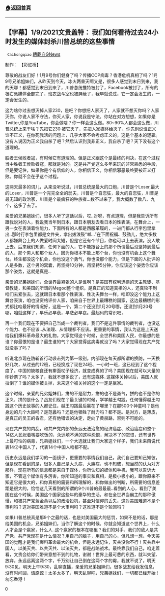 ###  [:house:返回首頁](https://github.com/ourhimalayas/txt)
---

## 【字幕】1/9/2021文贵盖特： 我们如何看待过去24小时发生的媒体封杀川普总统的这些事情
` Caihongqiao` [轉載自GNews](https://gnews.org/zh-hans/735453/)

制作： 【彩虹桥】

尊敬的战友们好！1月9号你们健身了吗？传播CCP病毒？香港危机真相了吗？1月9号兄弟姐妹们，从昨天到今天，冰火两重天啊又是，很多人感觉到末日到来，我的天哪！都感觉到末日到来了，川普总统推特被封了，Facebook被封了，所有的极右派媒体全部完了，班农战斗室也被屏蔽了，我早就说过，它一定会发生的，一定会发生的。

这为啥你过去想灭掉人家230，是吧？你想把人家灭了，人家就不想灭你吗？人家灭你，你说人家不守法，你灭人家，你说我是守法，你站在对方想想，如果你是Twitter,你是YouTube，你会做啥？你一样会这么做。80~90%人都会这么做，川普总统上来干啥？先把它230 被它灭了，先把人家媒体给灭了，你先别说谁正义谁不正义，在你死我活的问题上，几乎大家不会考虑正义的，这是个基本的逻辑。没有人说因为正义我自杀了吧？然后认识到我非正义，我自杀了吧？天下没有这个道理的。

胜者王侯败者寇，有时候它有道理的。但是正义跟这个是最终的判决，在这个过程当中胜者王侯败者寇，那就是对的。这是共产党这么多年来玩的非常熟悉的手段，但是要记住，如果你是个有信仰的人，你相信正义，你相信邪恶最终要被正义打败。你就不会在乎这个过程。

这两天最多的词儿，从来没听说过，川普总统是最大的口炮，川普是个Loser,最大的Loser，川普是一个完完全全的弱夫，川普是个自恋狂，最大的自恋狂，川普是最无知的政治家，川普是个最疯狂的种族者…数不过来了，我大概数了数八、九个，这多了去了。

亲爱的兄弟姐妹们，很多人听了这话以后，哎..对呀，有点道理，但是我告诉所有跟我说对的人，我说我当年到日本，跟日本朋友去看日本的性表演，在舞台上，一男一女在表演着性能力，下面所有的人都是西服革履的，一进门都从行李包里拿出..那时行李包里都是文件夹，拿出拨浪鼓“啷…”在下面祝福、鼓劲儿，绝大多数人都嫌舞台上的人做爱时间太短，但是它还有个节目，你也可以上去表演，没人敢上去。后来我们知道，任何下面的人，它不能跟台上的那个所谓最后没坚持到最后的人，那个男人和那个女人，因为你根本不敢上那个台，你也没有机会上这个舞台。终生都没这个机会，你也没这个勇气，你也没那个能力，但是下面的人批评的人是多数，这个男的窝囊，再坚持10分钟，再坚持5分钟，你应该这个姿势你应该那个姿势，这就是真是..

亲爱的兄弟姐妹们，全世界最紧张的人是谁啊？是美国有权利选票的天主教徒、基督教徒，和美国的所谓的Megod整个组织。是真正的知道真相的人，还真轮不到咱们去紧张去，这就跟日本看那个性表演、性功夫舞台一样，咱即没这个能力上这舞台表演，咱也没资格评价人家，咱来自于世界上最糟糕的国家，这边最糟糕的形式都比咱最好的情况好，这是一个，第二个还没到1月20号哪，还没到1月20号哪，咱就这样了，早乐必早衰，早悲必早哀。最起码的常识吧，

再一个我们现在不要把自己当成一个裁判者，我们不是这件事情的裁判者，也没这个能力、也不应该..从法理、从情理都不应该。更重要的事情，我认为这是上天送给我们爆料革命最大的礼物，大家觉得这个时候，全世界和美国人民，你最想的是谁？你最恨的是谁？最生谁的气？大家觉得这病毒就没了吗？大家觉得现在共产党就没事了吗？

听说北京现在防斩首行动袭击列为第一级别，内部现在每天都所谓的换防，一天换好几次，从过去的12班，已经换成了现在24班、一小时一班，这已经到了这个程度了。中国的缺粮食还有擀面杖子经济，就变成真的了吗？美国现在就可以大量的印钞票了吗？太多了，我就不想多说了，还有这媒体..这媒体关掉以后，美国人就拉倒了？谁的媒体被关掉，未来这个被关掉的这个一定是赢家。

这个时候，亲爱的兄弟姐妹们，拼的不是耐力，拼的也不是勇气，拼的也不是你的正义，拼的是什么？战友们现在？最关键的时候，学学越王勾践，任何懂得越王勾践这个历史故事的人都记住，越王勾践最后赢在了哪里？在那500个神童吗？是他身边的几个大臣吗？是范蠡吗？还是他牺牲了耐力吗？都不是。是对方，是薄皮，是真正的吴王的昏君，还有他错误的决定，走向了黄泉路，否则不可能的。

现在共产党的内乱，和共产党内部的永远无法治愈的经济癌症、政治癌症和整个14亿人民张着嘴要吃饭的，永远填不满的这种怨恨，解决不了的怨恨，还有世界上最可怕的病毒，兄弟姐妹们，一个大选就让我们大家这个样子，我们未来甭说代表14亿中国人了，代表14个中国人咱都不配。

历史永远是我们学习的一面镜子，更重要的事情我们自己，我们自己要知己知彼，但是现在看到的是，很多人自己是大头症、大鹰症，也不知彼，想当然的认为对方那样，现在所有的信息都是来自于媒体，你所认知的媒体和手机，我可以告诉大家，不管这个媒体有多厉害，你所知道的事实和真相，是极小极小的，跟你原来不知道它是很大的，和你真相的需要和所理解的，和你做出的判断，所需要的信息差距是很大的，恰恰这几天看到的所谓的9个川普的最最最..看到的人心，看到了美国在这个时候，美国这个国家这些年的豪华的生活，和在全世界当霸主的那种傲慢，和被共产党蓝金黄以后的政治投机，甚至对信仰的丢失，这对美国难道不是个审判吗？这对美国难道不是个大审判吗？这难道不是个轮回吗？

如果川普总统真是那9个之最的话，也是对美国最大的惩罚，如果不是的话，那是给美国的机会，兄弟姐妹们，当你了解这个的时候，你就会知道这个世界上，什么人才会是个赢家，什么人..这个赢家的根本在哪里？我们的对手、我们的敌人是共产党，共产党现在是什么情况？用自己的脑子，用自己的心，但凡想一想，今天美国的觉醒才是我们爆料革命最大的机会，但是永远记住，灭共没你不行！灭共靠中国人，以美灭共、以共灭共、以法灭共，都是战略战术。最终靠我们自己，咱走着看，文贵会给你们带来意想不到的礼物，谢谢！世界上最可悲的东西，就叫失望、放弃。永远远离这两个字，千万别让自己倒在这两个字的霉，我就不说了，明天9:30见，明天上午9:30，乱聊直播，亲爱的兄弟姐妹们，很多战友给我发信息，没有时间回，请原谅！太多太多了，明天乱聊吧，兄弟姐妹们，一切都已经开始！勿忘香港！

0
